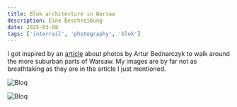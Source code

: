 ```yaml
---
title: Blok architecture in Warsaw
description: Eine Beschreibung
date: 2025-03-08
tags: ['interrail', 'photography', 'blok']
---
```


I got inspired by an [article](https://www.greyscape.com/warsaw-packed-with-architectural-gems-lets-walk-and-talk-with-photographer-artur-bednarczy-blok-by-blok/)
about photos by Artur Bednarczyk to walk around the more
suburban parts of Warsaw. My images are by far not as 
breathtaking as they are in the article I just mentioned.

![Bloq](../../images/IMG_4203.jpg)

![Bloq](../../images/IMG_4205.jpg)